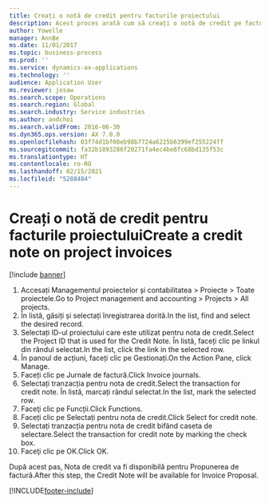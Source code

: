 ```yaml
---
title: Creați o notă de credit pentru facturile proiectului
description: Acest proces arată cum să creați o notă de credit pe facturile de proiect care au fost înregistrate.
author: Yowelle
manager: AnnBe
ms.date: 11/01/2017
ms.topic: business-process
ms.prod: ''
ms.service: dynamics-ax-applications
ms.technology: ''
audience: Application User
ms.reviewer: josaw
ms.search.scope: Operations
ms.search.region: Global
ms.search.industry: Service industries
ms.author: andchoi
ms.search.validFrom: 2016-06-30
ms.dyn365.ops.version: AX 7.0.0
ms.openlocfilehash: 03f74d1bf08eb98b7724a6225b6399ef255224ff
ms.sourcegitcommit: fa32b1893286f20271fa4ec4be8fc68bd135f53c
ms.translationtype: HT
ms.contentlocale: ro-RO
ms.lasthandoff: 02/15/2021
ms.locfileid: "5288484"
---
```

# <a name="create-a-credit-note-on-project-invoices"></a><span data-ttu-id="1aedd-103">Creați o notă de credit pentru facturile proiectului</span><span class="sxs-lookup"><span data-stu-id="1aedd-103">Create a credit note on project invoices</span></span>

[!include [banner](../../includes/banner.md)]

1. <span data-ttu-id="1aedd-104">Accesați Managementul proiectelor și contabilitatea > Proiecte > Toate proiectele.</span><span class="sxs-lookup"><span data-stu-id="1aedd-104">Go to Project management and accounting > Projects > All projects.</span></span> 
2. <span data-ttu-id="1aedd-105">În listă, găsiți și selectați înregistrarea dorită.</span><span class="sxs-lookup"><span data-stu-id="1aedd-105">In the list, find and select the desired record.</span></span> 
3. <span data-ttu-id="1aedd-106">Selectați ID-ul proiectului care este utilizat pentru nota de credit.</span><span class="sxs-lookup"><span data-stu-id="1aedd-106">Select the Project ID that is used for the Credit Note.</span></span> <span data-ttu-id="1aedd-107">În listă, faceți clic pe linkul din rândul selectat.</span><span class="sxs-lookup"><span data-stu-id="1aedd-107">In the list, click the link in the selected row.</span></span> 
4. <span data-ttu-id="1aedd-108">În panoul de acțiuni, faceți clic pe Gestionați.</span><span class="sxs-lookup"><span data-stu-id="1aedd-108">On the Action Pane, click Manage.</span></span> 
5. <span data-ttu-id="1aedd-109">Faceți clic pe Jurnale de factură.</span><span class="sxs-lookup"><span data-stu-id="1aedd-109">Click Invoice journals.</span></span> 
6. <span data-ttu-id="1aedd-110">Selectați tranzacția pentru nota de credit.</span><span class="sxs-lookup"><span data-stu-id="1aedd-110">Select the transaction for credit note.</span></span> <span data-ttu-id="1aedd-111">În listă, marcați rândul selectat.</span><span class="sxs-lookup"><span data-stu-id="1aedd-111">In the list, mark the selected row.</span></span> 
7. <span data-ttu-id="1aedd-112">Faceţi clic pe Funcții.</span><span class="sxs-lookup"><span data-stu-id="1aedd-112">Click Functions.</span></span> 
8. <span data-ttu-id="1aedd-113">Faceți clic pe Selectați pentru nota de credit.</span><span class="sxs-lookup"><span data-stu-id="1aedd-113">Click Select for credit note.</span></span> 
9. <span data-ttu-id="1aedd-114">Selectați tranzacția pentru nota de credit bifând caseta de selectare.</span><span class="sxs-lookup"><span data-stu-id="1aedd-114">Select the transaction for credit note by marking the check box.</span></span>
10. <span data-ttu-id="1aedd-115">Faceţi clic pe OK.</span><span class="sxs-lookup"><span data-stu-id="1aedd-115">Click OK.</span></span> 

<span data-ttu-id="1aedd-116">După acest pas, Nota de credit va fi disponibilă pentru Propunerea de factură.</span><span class="sxs-lookup"><span data-stu-id="1aedd-116">After this step, the Credit Note will be available for Invoice Proposal.</span></span>


[!INCLUDE[footer-include](../../includes/footer-banner.md)]